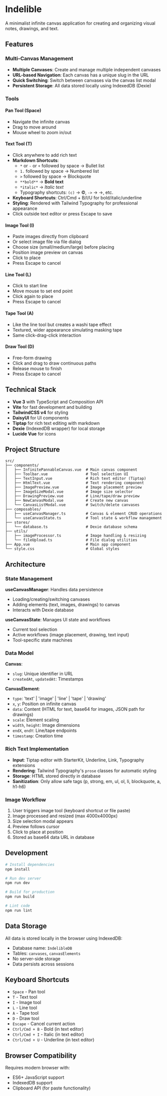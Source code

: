 # Indelible

A minimalist infinite canvas application for creating and organizing visual notes, drawings, and text.

## Features

### Multi-Canvas Management
- **Multiple Canvases**: Create and manage multiple independent canvases
- **URL-based Navigation**: Each canvas has a unique slug in the URL
- **Quick Switching**: Switch between canvases via the canvas list modal
- **Persistent Storage**: All data stored locally using IndexedDB (Dexie)

### Tools

#### Pan Tool (Space)
- Navigate the infinite canvas
- Drag to move around
- Mouse wheel to zoom in/out

#### Text Tool (T)
- Click anywhere to add rich text
- **Markdown Shortcuts**:
  - `*` or `-` or `+` followed by space → Bullet list
  - `1.` followed by space → Numbered list
  - `>` followed by space → Blockquote
  - `**bold**` → **Bold text**
  - `*italic*` → *Italic text*
  - Typography shortcuts: `(c)` → ©, `->` → →, etc.
- **Keyboard Shortcuts**: Ctrl/Cmd + B/I/U for bold/italic/underline
- **Styling**: Rendered with Tailwind Typography for professional appearance
- Click outside text editor or press Escape to save

#### Image Tool (I)
- Paste images directly from clipboard
- Or select image file via file dialog
- Choose size (small/medium/large) before placing
- Position image preview on canvas
- Click to place
- Press Escape to cancel

#### Line Tool (L)
- Click to start line
- Move mouse to set end point
- Click again to place
- Press Escape to cancel

#### Tape Tool (A)
- Like the line tool but creates a washi tape effect
- Textured, wider appearance simulating masking tape
- Same click-drag-click interaction

#### Draw Tool (D)
- Free-form drawing
- Click and drag to draw continuous paths
- Release mouse to finish
- Press Escape to cancel

## Technical Stack

- **Vue 3** with TypeScript and Composition API
- **Vite** for fast development and building
- **TailwindCSS v4** for styling
- **DaisyUI** for UI components
- **Tiptap** for rich text editing with markdown
- **Dexie** (IndexedDB wrapper) for local storage
- **Lucide Vue** for icons

## Project Structure

```
src/
├── components/
│   ├── InfinitePannableCanvas.vue  # Main canvas component
│   ├── Toolbar.vue                 # Tool selection UI
│   ├── TextInput.vue               # Rich text editor (Tiptap)
│   ├── HtmlText.vue                # Text rendering component
│   ├── ImagePreview.vue            # Image placement preview
│   ├── ImageSizeModal.vue          # Image size selector
│   ├── DrawingPreview.vue          # Line/tape/draw preview
│   ├── NewCanvasModal.vue          # Create new canvas
│   └── CanvasListModal.vue         # Switch/delete canvases
├── composables/
│   ├── useCanvasManager.ts         # Canvas & element CRUD operations
│   └── useCanvasState.ts           # Tool state & workflow management
├── stores/
│   └── database.ts                 # Dexie database schema
├── utils/
│   ├── imageProcessor.ts           # Image handling & resizing
│   └── fileUpload.ts               # File dialog utilities
├── App.vue                         # Main app component
└── style.css                       # Global styles
```

## Architecture

### State Management

**useCanvasManager**: Handles data persistence
- Loading/creating/switching canvases
- Adding elements (text, images, drawings) to canvas
- Interacts with Dexie database

**useCanvasState**: Manages UI state and workflows
- Current tool selection
- Active workflows (image placement, drawing, text input)
- Tool-specific state machines

### Data Model

**Canvas**:
- `slug`: Unique identifier in URL
- `createdAt`, `updatedAt`: Timestamps

**CanvasElement**:
- `type`: 'text' | 'image' | 'line' | 'tape' | 'drawing'
- `x`, `y`: Position on infinite canvas
- `data`: Content (HTML for text, base64 for images, JSON path for drawings)
- `scale`: Element scaling
- `width`, `height`: Image dimensions
- `endX`, `endY`: Line/tape endpoints
- `timestamp`: Creation time

### Rich Text Implementation

- **Input**: Tiptap editor with StarterKit, Underline, Link, Typography extensions
- **Rendering**: Tailwind Typography's `prose` classes for automatic styling
- **Storage**: HTML stored directly in database
- **Sanitization**: Only allow safe tags (p, strong, em, ul, ol, li, blockquote, a, h1-h6)

### Image Workflow

1. User triggers image tool (keyboard shortcut or file paste)
2. Image processed and resized (max 4000x4000px)
3. Size selection modal appears
4. Preview follows cursor
5. Click to place at position
6. Stored as base64 data URL in database

## Development

```bash
# Install dependencies
npm install

# Run dev server
npm run dev

# Build for production
npm run build

# Lint code
npm run lint
```

## Data Storage

All data is stored locally in the browser using IndexedDB:
- Database name: `IndelibleDB`
- Tables: `canvases`, `canvasElements`
- No server-side storage
- Data persists across sessions

## Keyboard Shortcuts

- `Space` - Pan tool
- `T` - Text tool
- `I` - Image tool
- `L` - Line tool
- `A` - Tape tool
- `D` - Draw tool
- `Escape` - Cancel current action
- `Ctrl/Cmd + B` - Bold (in text editor)
- `Ctrl/Cmd + I` - Italic (in text editor)
- `Ctrl/Cmd + U` - Underline (in text editor)

## Browser Compatibility

Requires modern browser with:
- ES6+ JavaScript support
- IndexedDB support
- Clipboard API (for paste functionality)
